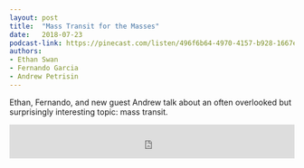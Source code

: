 ```yaml
---
layout: post
title:  "Mass Transit for the Masses"
date:   2018-07-23
podcast-link: https://pinecast.com/listen/496f6b64-4970-4157-b928-1667e0e5ced0.mp3
authors:
- Ethan Swan
- Fernando Garcia
- Andrew Petrisin
---
```


Ethan, Fernando, and new guest Andrew talk about an often overlooked but surprisingly interesting topic: mass transit.

<iframe src="https://pinecast.com/player/496f6b64-4970-4157-b928-1667e0e5ced0?theme=minimal" seamless height="60" style="border:0" class="pinecast-embed" frameborder="0" width="100%"></iframe>

